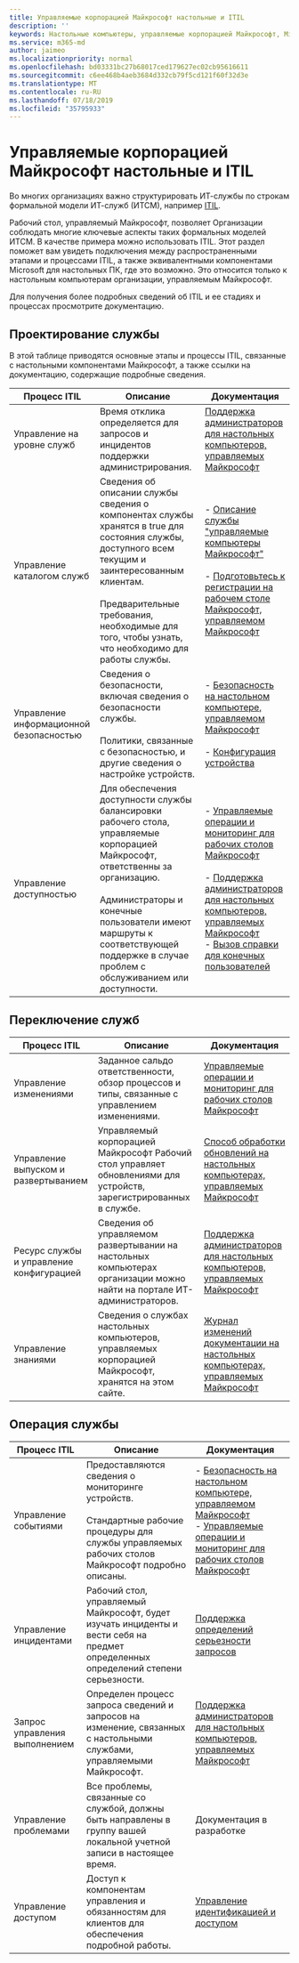 ```yaml
---
title: Управляемые корпорацией Майкрософт настольные и ITIL
description: ''
keywords: Настольные компьютеры, управляемые корпорацией Майкрософт, Microsoft 365, служба, документация, ИТИСМ
ms.service: m365-md
author: jaimeo
ms.localizationpriority: normal
ms.openlocfilehash: bd03331bc27b68017ced179627ec02cb95616611
ms.sourcegitcommit: c6ee468b4aeb3684d332cb79f5cd121f60f32d3e
ms.translationtype: MT
ms.contentlocale: ru-RU
ms.lasthandoff: 07/18/2019
ms.locfileid: "35795933"
---
```

# <a name="microsoft-managed-desktop-and-itil"></a>Управляемые корпорацией Майкрософт настольные и ITIL

Во многих организациях важно структурировать ИТ-службы по строкам формальной модели ИТ-служб (ИТСМ), например [ITIL](https://www.axelos.com/best-practice-solutions/itil). 

Рабочий стол, управляемый Майкрософт, позволяет Организации соблюдать многие ключевые аспекты таких формальных моделей ИТСМ. В качестве примера можно использовать ITIL. Этот раздел поможет вам увидеть подключения между распространенными этапами и процессами ITIL, а также эквивалентными компонентами Microsoft для настольных ПК, где это возможно. Это относится только к настольным компьютерам организации, управляемым Майкрософт.

Для получения более подробных сведений об ITIL и ее стадиях [](https://www.axelos.com/best-practice-solutions/itil)и процессах просмотрите документацию.


## <a name="service-design"></a>Проектирование службы

В этой таблице приводятся основные этапы и процессы ITIL, связанные с настольными компонентами Майкрософт, а также ссылки на документацию, содержащие подробные сведения.



|Процесс ITIL |Описание  |Документация |
|---------|---------|---------|
|Управление на уровне служб     | Время отклика определяется для запросов и инцидентов поддержки администрирования.  |  [Поддержка администраторов для настольных компьютеров, управляемых Майкрософт](working-with-managed-desktop/admin-support.md)  |
|Управление каталогом служб     | Сведения об описании службы сведения о компонентах службы хранятся в true для состояния службы, доступного всем текущим и заинтересованным клиентам.<br><br>Предварительные требования, необходимые для того, чтобы узнать, что необходимо для работы службы.  | - [Описание службы "управляемые компьютеры Майкрософт"](service-description/index.md)<br><br>- [Подготовьтесь к регистрации на рабочем столе Майкрософт, управляемом Майкрософт](get-ready/index.md)  |
|Управление информационной безопасностью     | Сведения о безопасности, включая сведения о безопасности службы.<br><br> Политики, связанные с безопасностью, и другие сведения о настройке устройств.   | - [Безопасность на настольном компьютере, управляемом Майкрософт](service-description/security.md)<br><br>- [Конфигурация устройства](service-description/device-policies.md)  |
|Управление доступностью     |  Для обеспечения доступности службы балансировки рабочего стола, управляемые корпорацией Майкрософт, ответственны за организацию.<br><br>Администраторы и конечные пользователи имеют маршруты к соответствующей поддержке в случае проблем с обслуживанием или доступности. | - [Управляемые операции и мониторинг для рабочих столов Майкрософт](service-description/operations-and-monitoring.md)<br><br>- [Поддержка администраторов для настольных компьютеров, управляемых Майкрософт](working-with-managed-desktop/admin-support.md)<br>- [Вызов справки для конечных пользователей](working-with-managed-desktop/end-user-support.md)  |



## <a name="service-transition"></a>Переключение служб


|Процесс ITIL |Описание  |Документация |
|---------|---------|---------|
|Управление изменениями     | Заданное сальдо ответственности, обзор процессов и типы, связанные с управлением изменениями.  | [Управляемые операции и мониторинг для рабочих столов Майкрософт](service-description/operations-and-monitoring.md#change-management) |
|Управление выпуском и развертыванием     |  Управляемый корпорацией Майкрософт Рабочий стол управляет обновлениями для устройств, зарегистрированных в службе.  | [Способ обработки обновлений на настольных компьютерах, управляемых Майкрософт](service-description/updates.md)        |
|Ресурс службы и управление конфигурацией     | Сведения об управляемом развертывании на настольных компьютерах организации можно найти на портале ИТ-администраторов.  | [Поддержка администраторов для настольных компьютеров, управляемых Майкрософт](working-with-managed-desktop/admin-support.md) |
|Управление знаниями     | Сведения о службах настольных компьютеров, управляемых корпорацией Майкрософт, хранятся на этом сайте.   | [Журнал изменений документации на настольных компьютерах, управляемых Майкрософт](change-history-managed-desktop.md)        |



## <a name="service-operation"></a>Операция службы


|Процесс ITIL |Описание  |Документация  |
|---------|---------|---------|
|Управление событиями     |  Предоставляются сведения о мониторинге устройств.<br><br>Стандартные рабочие процедуры для службы управляемых рабочих столов Майкрософт подробно описаны. |  - [Безопасность на настольном компьютере, управляемом Майкрософт](service-description/security.md)<br>- [Управляемые операции и мониторинг для рабочих столов Майкрософт](service-description/operations-and-monitoring.md)       |
|Управление инцидентами  | Рабочий стол, управляемый Майкрософт, будет изучать инциденты и вести себя на предмет определенных определений степени серьезности.  |  [Поддержка определений серьезности запросов](working-with-managed-desktop/admin-support.md#support-request-severity-definitions)       |
|Запрос управления выполнением     |  Определен процесс запроса сведений и запросов на изменение, связанных с настольными службами, управляемыми Майкрософт.         |[Поддержка администраторов для настольных компьютеров, управляемых Майкрософт](working-with-managed-desktop/admin-support.md)         |
|Управление проблемами     | Все проблемы, связанные со службой, должны быть направлены в группу вашей локальной учетной записи в настоящее время. | Документация в разработке |
|Управление доступом     | Доступ к компонентам управления и обязанностям для клиентов для обеспечения подробной работы.  | [Управление идентификацией и доступом](service-description/security.md#identity-and-access-management)        |
